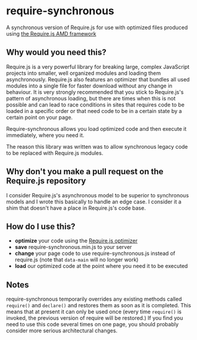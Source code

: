 require-synchronous
===================

A synchronous version of Require.js for use with optimized files produced
using [the Require.js AMD framework](https://github.com/jrburke/requirejs)

Why would you need this?
------------------------

Require.js is a very powerful library for breaking large, complex JavaScript
projects into smaller, well organized modules and loading them asynchronously.
Require.js also features an optimizer that bundles all used modules into a
single file for faster download without any change in behaviour. It is very
strongly recommended that you stick to Require.js's pattern of asynchronous
loading, but there are times when this is not possible and can lead to race
conditions in sites that requires code to be loaded in a specific order or
that need code to be in a certain state by a certain point on your page.

Require-synchronous allows you load optimized code and then execute it
immediately, where you need it.

The reason this library was written was to allow synchronous legacy code to be
replaced with Require.js modules.

Why don't you make a pull request on the Require.js repository
--------------------------------------------------------------
I consider Require.js's asynchronous model to be superior to synchronous
models and I wrote this basically to handle an edge case. I consider it a shim
that doesn't have a place in Require.js's code base. 

How do I use this?
------------------

* **optimize** your code using the [Require.js
  optimizer](http://requirejs.org/docs/optimization.html)
* **save** require-synchronous.min.js to your server
* **change** your page code to use require-synchronous.js instead of
  require.js (note that `data-main` will no longer work)
* **load** our optimized code at the point where you need it to be executed

Notes
-----

require-synchronous temporarily overrides any existing methods called
`require()` and `declare()` and restores them as soon as it is completed. This
means that at present it can only be used once (every time `require()` is
invoked, the previous version of require will be restored.) If you find you
need to use this code several times on one page, you should probably consider
more serious architectural changes.
